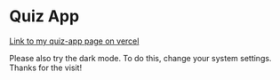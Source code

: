 # Quiz App

[Link to my quiz-app page on vercel](https://quiz-app-theta-two.vercel.app/)

Please also try the dark mode. To do this, change your system settings. Thanks for the visit!
